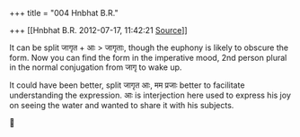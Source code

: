 +++
title = "004 Hnbhat B.R."

+++
[[Hnbhat B.R.	2012-07-17, 11:42:21 [Source](https://groups.google.com/g/bvparishat/c/A6MzJj2vF6M)]]



It can be split जागृत + आः \> जागृताः, though the euphony is likely to obscure the form. Now you can find the form in the imperative mood, 2nd person plural in the normal conjugation from जागृ to wake up.

  

It could have been better, split जागृत आः, मम प्रजाः better to facilitate understanding the expression. आः is interjection here used to express his joy on seeing the water and wanted to share it with his subjects.




